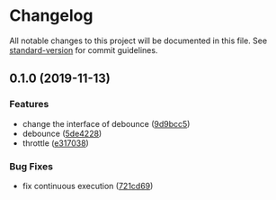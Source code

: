 # Changelog

All notable changes to this project will be documented in this file. See [standard-version](https://github.com/conventional-changelog/standard-version) for commit guidelines.

## 0.1.0 (2019-11-13)

### Features

- change the interface of debounce ([9d9bcc5](https://github.com/rickkky/incoherence/commit/9d9bcc536359882e700de94a5a3f05422f7ff690))
- debounce ([5de4228](https://github.com/rickkky/incoherence/commit/5de4228a0780c1366ba7cd8ba6e8a560fc98a6a0))
- throttle ([e317038](https://github.com/rickkky/incoherence/commit/e3170384d1cc4931b53d9be0b1b2669e4d92d947))

### Bug Fixes

- fix continuous execution ([721cd69](https://github.com/rickkky/incoherence/commit/721cd69a9fdcd2c609776faad1994a99fe173e7d))
